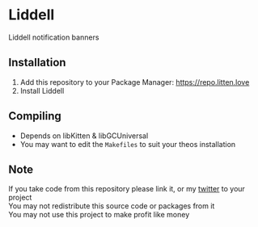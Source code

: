 # Liddell
Liddell notification banners

## Installation
1. Add this repository to your Package Manager: https://repo.litten.love
2. Install Liddell

## Compiling
  - Depends on libKitten & libGCUniversal
  - You may want to edit the `Makefiles` to suit your theos installation

## Note
If you take code from this repository please link it, or my [twitter](https://twitter.com/schneelittchen) to your project  
You may not redistribute this source code or packages from it  
You may not use this project to make profit like money
